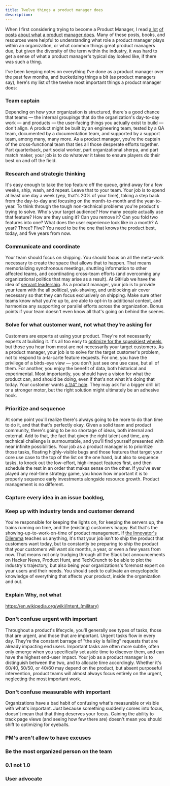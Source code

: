 ```yaml
---
title: Twelve things a product manager does
description:
---
```


When I first considering trying to become a Product Manager, I read [a lot](https://medium.com/@joshelman/a-product-managers-job-63c09a43d0ec#.t7puifka7) [of posts](https://medium.com/@matbalez/product-manager-you-are-664d83ee702e#.6054jkko8) [about what](https://medium.com/@bfgmartin/what-is-a-product-manager-ce0efdcf114c#.nfocpyput) [a product](https://medium.com/@irishbryan/product-managers-are-apes-21f25828dcb7#.ujgo9swh6) [manager does](https://medium.com/@noah_weiss/50-articles-and-books-that-will-make-you-a-great-product-manager-aad5babee2f7#.1t1kwhhly). Many of these posts, books, and resources were helpful to understanding what role a product manager plays within an organization, or what common things great product managers due, but given the diversity of the term within the industry, it was hard to get a sense of what a product manager's typical day looked like, if there was such a thing.

I've been keeping notes on everything I've done as a product manager over the past few months, and bucketizing things a bit (as product managers say), here's my list of the twelve most important things a product manager does:

### Team captain

Depending on how your organization is structured, there's a good chance that teams — the internal groupings that do the organization's day-to-day work — and products — the user-facing things you actually exist to build — don't align. A product might be built by an engineering team, tested by a QA team, documented by a documentation team, and supported by a support team, among many, many more. As a product manager, you're the captain of the cross-functional team that ties all those desperate efforts together. Part quarterback, part social worker, part organizational sherpa, and part match maker, your job is to do whatever it takes to ensure players do their best on and off the field.

### Research and strategic thinking

It's easy enough to take the top feature off the queue, grind away for a few weeks, ship, wash, and repeat. Leave that to your team. Your job is to spend at least one day a week (yep, that's 20% of your time), taking a step back from the day-to-day and focusing on the month-to-month and the year-to-year. To think through the tough non-technical problems you're product's trying to solve. Who's your target audience? How many people actually use that feature? How are they using it? Can you remove it? Can you fold two features into one? What does the user experience look like in a month? A year? Three? Five? You need to be the one that knows the product best, today, and five years from now.

### Communicate and coordinate

Your team should focus on shipping. You should focus on all the meta-work necessary to create the space that allows that to happen. That means memorializing synchronous meetings, shuttling information to other affected teams, and coordinating cross-team efforts (and overcoming any organizational politics that may arise as a result). At GitHub we have the idea of [servant leadership](https://en.wikipedia.org/wiki/Servant_leadership). As a product manager, your job is to provide your team with the all political, yak-shaving, and unblocking air cover necessary so that they can focus exclusively on shipping. Make sure other teams know what you're up to, are able to opt-in to additional context, and harmonize any supporting or parallel efforts across the organization. Bonus points if your team doesn't even know all that's going on behind the scenes.

### Solve for what customer want, not what they're asking for

Customers are experts at using your product. They're not necessarily experts at building it. It's all too easy to [optimize for the squeakiest wheels](http://ben.balter.com/2016/03/08/optimizing-for-power-users-and-edge-cases/), but those you hear from most are not necessarily your target customers. As a product manager, your job is to solve for the target customer's problem, not to respond to a-la-carte feature requests. For one, you have the privilege of a birds-eye view — you don't just see one use case, but all of them. For another, you enjoy the benefit of data, both historical and experimental. Most importantly, you should have a vision for what the product can, and should be doing, even if that's not what it's doing that today. Your customer wants [a 1/4" hole](https://strategyn.com/jobs-to-be-done/). They may ask for a bigger drill bit or a stronger motor, but the right solution might ultimately be an adhesive hook.

### Prioritize and sequence

At some point you'll realize there's always going to be more to do than time to do it, and that that's perfectly okay. Given a solid team and product community, there's going to be no shortage of ideas, both internal and external. Add to that, the fact that given the right talent and time, any technical challenge is surmountable, and you'll find yourself presented with near infinite possibilities. Your job as a product manager is to prioritize those tasks, floating highly-visible bugs and those features that target your core use case to the top of the list on the one hand, but also to sequence tasks, to knock out the low-effort, high-impact features first, and then schedule the rest in an order that makes sense on the other. If you've ever played any real-time strategy game, you know how important it is to properly sequence early investments alongside resource growth. Product management is no different.

### Capture every idea in an issue backlog,

### Keep up with industry tends and customer demand

You're responsible for keeping the lights on, for keeping the servers up, the trains running on time, and the (existing) customers happy. But that's the showing-up-to-work-on-time of product management. If [the Innovator's Dilemma](https://en.wikipedia.org/wiki/The_Innovator%27s_Dilemma) teaches us anything, it's that your job isn't to ship the product that customers want today, but to constantly be preparing to ship the product that your customers will want six months, a year, or even a few years from now. That means not only trudging through all the Slack bot announcements on Hacker News, Product Hunt, and TechCrunch to be able to plot the industry's trajectory, but also being your organizations's foremost expert on your users and their needs. You should seek to cultivate an encyclopedic knowledge of everything that affects your product, inside the organization and out.

### Explain Why, not what

https://en.wikipedia.org/wiki/Intent_(military)

### Don't confuse urgent with important

Throughout a product's lifecycle, you'll generally see types of tasks, those that are urgent, and those that are important. Urgent tasks flow in every day. They're the constant barrage of "the sky is falling" requests that are already impacting end users. Important tasks are often more subtle, often only emerge when you specifically set aside time to discover them, and can have the highest end-user impact. Your job as a product manager is to distinguish between the two, and to allocate time accordingly. Whether it's 60/40, 50/50, or 40/60 may depend on the product, but absent purposeful intervention, product teams will almost always focus entirely on the urgent, neglecting the most important work.

### Don't confuse measurable with important

Organizations have a bad habit of confusing what's measurable or visible with what's important. Just because something suddenly comes into focus, doesn't mean that that thing deserves your focus. Gaining the ability to track page views (and seeing how few there are) doesn't mean you should shift to optimizing for eyeballs. 

### PM's aren't allow to have excuses

### Be the most organized person on the team


### 0.1 not 1.0
### User advocate
